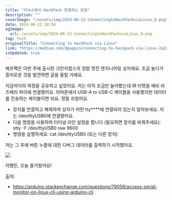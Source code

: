 ```yaml
---
title: "리눅스에서 HackPack 연결하는 방법"
description: ""
coverImage: "/assets/img/2024-06-22-ConnectingtoHackPackviaLinux_0.png"
date: 2024-06-22 18:54
ogImage:
  url: /assets/img/2024-06-22-ConnectingtoHackPackviaLinux_0.png
tag: Tech
originalTitle: "Connecting to HackPack via Linux"
link: "https://medium.com/@pappin/connecting-to-hackpack-via-linux-2a2d39c159e3"
isUpdated: true
---
```


해프팩은 이번 주에 출시된 크런치랩스의 정말 멋진 엔지니어링 상자에요. 조금 놀다가 흥미로운 것을 발견하면 글을 올릴 거예요.

지금까지의 여정을 공유하고 싶었어요. 저는 아직 조금만 놀아봤는데 IR 터렛을 예비 라즈베리 파이에 연결했어요. 아마존에서 USB-A to USB-C 케이블을 사용했지만 데이터를 전송하는 케이블이면 되요. 정말 쉬웠어요.

- 장치를 연결하고 해제하여 상자가 어떤 tty\*\*\*\*에 연결되어 있는지 알아보세요. 저는 /dev/ttyUSB0에 연결됐어요.
- 다음 명령을 사용하여 터미널 라인 설정을 합니다 (필요하면 장치를 바꿔주세요): stty -F /dev/ttyUSB0 raw 9600
- 명령을 실행하세요: cat /dev/ttyUSB0 (또는 다른 장치)

저는 그 후에 버튼 누름에 대한 디버그 데이터를 출력하기 시작했어요.

<!-- cozy-coder - 수평 -->

<ins class="adsbygoogle"
     style="display:block"
     data-ad-client="ca-pub-4877378276818686"
     data-ad-slot="1107185301"
     data-ad-format="auto"
     data-full-width-responsive="true"></ins>

<script>
     (adsbygoogle = window.adsbygoogle || []).push({});
</script>

<img src="/assets/img/2024-06-22-ConnectingtoHackPackviaLinux_0.png" />

어쨌든, 오늘 즐거웠어요!

출처:

- https://arduino.stackexchange.com/questions/79058/access-serial-monitor-on-linux-cli-using-arduino-cli
